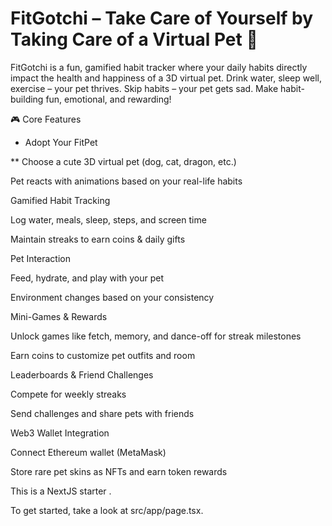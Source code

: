 
# FitGotchi – Take Care of Yourself by Taking Care of a Virtual Pet 🐾


FitGotchi is a fun, gamified habit tracker where your daily habits directly impact the health and happiness of a 3D virtual pet.
Drink water, sleep well, exercise – your pet thrives. Skip habits – your pet gets sad.
Make habit-building fun, emotional, and rewarding!

🎮 Core Features
* Adopt Your FitPet

** Choose a cute 3D virtual pet (dog, cat, dragon, etc.)

Pet reacts with animations based on your real-life habits

Gamified Habit Tracking

Log water, meals, sleep, steps, and screen time

Maintain streaks to earn coins & daily gifts

Pet Interaction

Feed, hydrate, and play with your pet

Environment changes based on your consistency

Mini-Games & Rewards

Unlock games like fetch, memory, and dance-off for streak milestones

Earn coins to customize pet outfits and room

Leaderboards & Friend Challenges

Compete for weekly streaks

Send challenges and share pets with friends

Web3 Wallet Integration

Connect Ethereum wallet (MetaMask)

Store rare pet skins as NFTs and earn token rewards



This is a NextJS starter .

To get started, take a look at src/app/page.tsx.
